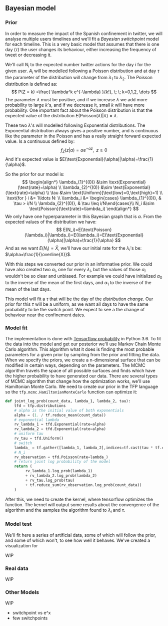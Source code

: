 ## Bayesian model

### Prior

In order to measure the impact of the Spanish confinement in twitter, we will analyse multiple users timelines and we'll fit a *Bayesian switchpoint* model for each timeline. This is a very basic model that assumes that there is one day ($\tau$) the user changes its behaviour, either increasing the frequency of tweet or decreasing it.

We'll call $N_{i}$ to the expected number twitter actions for the day $i$ for the given user. $A_i$ will be modelled following a $\text{Poisson}$ distribution and at day $\tau$ the parameter of the distribution will change from $\lambda_1$ to $\lambda_2$.  The $\text{Poisson}$ distribution is defined as:
$$
P(Z = k) =\frac{ \lambda^k e^{-\lambda} }{k!}, \; \; k=0,1,2, \dots 
$$
The parameter $\lambda$ must be positive, and if we increase $\lambda$ we add more probability to large $k$'s, and if we decrease it, small $k$ will have more probability. One important fact about the $\text{Poisson}$ distribution is that the expected value of the distribution $E(\text{Poisson}(\lambda)|\lambda)=\lambda$.

These two $\lambda$'s will modelled following $\text{Exponential}$ distributions. The $\text{Exponential}$ distribution always gives a positive number, and is continuous like the parameter in the $\text{Poisson}$ and has a really straight forward expected value. Is a continuous defined by:
$$
f_Z(z | \alpha) = \alpha e^{-\alpha z }, \;\; z\ge 0
$$
And it's expected value is $E(\text{Exponential}(\alpha)|\alpha)=\frac{1}{\alpha}$.

So the prior for our model is:
$$
\begin{align*}
\lambda_{1}^{(0)} &\sim \text{Exponential}(\text{rate}=\alpha) \\
\lambda_{2}^{(0)} &\sim \text{Exponential}(\text{rate}=\alpha) \\
\tau &\sim \text{Uniform}[\text{low}=0,\text{high}=1) \\
\text{for }  i &= 1\ldots N: \\
\lambda_i &= \begin{cases} \lambda_{1}^{(0)}, & \tau > i/N \\ \lambda_{2}^{(0)}, &   \tau \leq i/N\end{cases}\\
 N_i &\sim \text{Poisson}(\text{rate}=\lambda_i)
\end{align*}
$$
We only have one hyperparameter in this Bayesian graph that is $\alpha$. From the expected values of the distribution we have:
$$
E(N_i)=E(\text{Poisson}(\lambda_i)|\lambda_i)=E(\lambda_i)=E(\text{Exponential}(\alpha)|\alpha)=\frac{1}{\alpha}
$$
And as we want $E(N_i)=\bar{X}$, we'll have our initial rate for the $\lambda_i$'s be: $\alpha=\frac{1}{\overline{X}}$.

With this steps we converted our prior in an informative prior. We could have also created two $\alpha_i$, one for every $\lambda_i$, but the values of those $\alpha_i$ wouldn't be so clear and unbiased. For example we could have initialized $\alpha_0$ to the inverse of the mean of the first days, and $\alpha_1$ to the inverse of the mean of the last days.

This model will fit a $\tau$ that will be the day of the _distribution change_. Our prior for this $\tau$ will be a uniform, as we want all days to have the same probability to be the switch point. We expect to see a the change of behaviour near the confinement dates.

### Model fit

The implementation is done with [Tensorflow probability](https://www.tensorflow.org/probability/) in Python 3.6. To fit the data into the model and get our posterior we'll use Markov Chain Monte Carlo algorithm. This algorithm what it does is finding the most probable parameters for a given prior by sampling from the prior and fitting the data. When we specify the priors, we create a n-dimensional surface that can be modified in certain ways, depending on the parameters. The MCMC algorithm travels the space of all possible surfaces and finds which have the higher probability to have generated our data. There are several types of MCMC algorithm that change how the optimization works, we'll use Hamiltonian Monte Carlo. We need to create our prior in the TFP language so the `tfp.mcmc.HamiltonianMonteCarlo` function can optimize it:

```python
def joint_log_prob(count_data, lambda_1, lambda_2, tau):
    tfd = tfp.distributions
    # alpha is the initial value of both exponentials
    alpha = (1. / tf.reduce_mean(count_data))
    # exponential lambda
    rv_lambda_1 = tfd.Exponential(rate=alpha)
    rv_lambda_2 = tfd.Exponential(rate=alpha)
	# uniform tau
    rv_tau = tfd.Uniform()
	# switch
    lambda_ = tf.gather([lambda_1, lambda_2],indices=tf.cast(tau * tf.cast(tf.size(count_data), dtype=tf.float32) <= tf.cast(tf.range(tf.size(count_data)), dtype=tf.float32), dtype=tf.int32))
    # N_i
    rv_observation = tfd.Poisson(rate=lambda_)
	# return joint log probability of the model
    return (
         rv_lambda_1.log_prob(lambda_1)
         + rv_lambda_2.log_prob(lambda_2)
         + rv_tau.log_prob(tau)
         + tf.reduce_sum(rv_observation.log_prob(count_data))
    )
```
After this, we need to create the kernel, where tensorflow optimizes the function. The kernel will output some results about the convergence of the algorithm and the samples the algorithm found to $\lambda_i$ and $\tau$.

### Model test

We'll fit here a series of artificial data, some of which will follow the prior, and some of which won't, to see how well it behaves. We've created a visualization for 

WIP

### Real data

WIP

### Other Models

WIP

- switchpoint vs e^x
- few switchpoints

<!--stackedit_data:
eyJoaXN0b3J5IjpbLTE0OTEzNDQyNTYsNDU1MjY1NTgwXX0=
-->